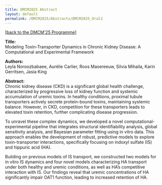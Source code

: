 ```yaml
---
title: DMCM2025 Abstract
layout: default
permalink: /DMCM2025/Abstracts/DMCM2025_Oral2
---
```


[[back to the DMCM'25 Programme]](https://disease-maps.io/DMCM2025/programme/)

**Title:** \
Modeling Toxin-Transporter Dynamics in Chronic Kidney Disease: A Computational and Experimental Framework

**Authors:** \
Leyla	Noroozbabaee, Aurélie	Carlier, Roos	Masereeuw, Silvia	Mihaila, Karin	Gerritsen, Jasia	King

**Abstract:** \
Chronic kidney disease (CKD) is a significant global health challenge, characterized by progressive loss of kidney function and systemic accumulation of uremic toxins. In healthy conditions, proximal tubule transporters actively secrete protein-bound toxins, maintaining systemic balance. However, in CKD, competition for these transporters leads to elevated toxin retention, further complicating disease progression.

To unravel these complex dynamics, we developed a novel computational-experimental pipeline that integrates structural identifiability analysis, global sensitivity analysis, and Bayesian parameter fitting using in vitro data. This approach enables the development of robust, predictive models to explore toxin-transporter interactions, specifically focusing on indoxyl sulfate (IS) and hippuric acid (HA).

Building on previous models of IS transport, we constructed two models for in vitro IS dynamics and four novel models characterizing HA transport under both healthy and uremic conditions, as well as HA’s competitive interaction with IS. Our findings reveal that uremic concentrations of HA significantly impair OAT1 function, leading to increased retention of HA.

